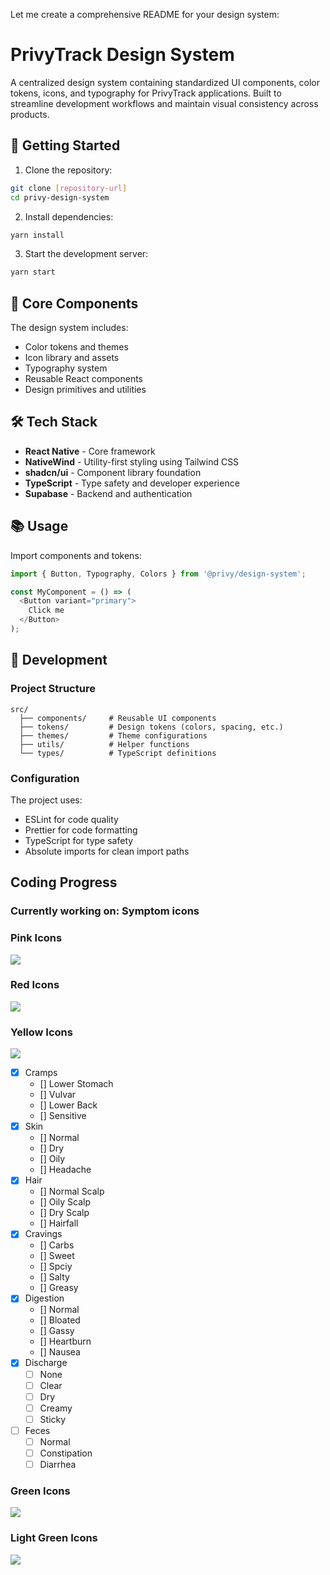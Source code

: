 Let me create a comprehensive README for your design system:

# PrivyTrack Design System

A centralized design system containing standardized UI components, color tokens, icons, and typography for PrivyTrack applications. Built to streamline development workflows and maintain visual consistency across products.

## 🚀 Getting Started

1. Clone the repository:
```bash
git clone [repository-url]
cd privy-design-system
```

2. Install dependencies:
```bash
yarn install
```

3. Start the development server:
```bash
yarn start
```

## 🧱 Core Components

The design system includes:
- Color tokens and themes
- Icon library and assets
- Typography system
- Reusable React components
- Design primitives and utilities

## 🛠️ Tech Stack

- **React Native** - Core framework
- **NativeWind** - Utility-first styling using Tailwind CSS
- **shadcn/ui** - Component library foundation
- **TypeScript** - Type safety and developer experience
- **Supabase** - Backend and authentication

## 📚 Usage

Import components and tokens:
```typescript
import { Button, Typography, Colors } from '@privy/design-system';

const MyComponent = () => (
  <Button variant="primary">
    Click me
  </Button>
);
```

## 🔧 Development

### Project Structure
```
src/
  ├── components/     # Reusable UI components
  ├── tokens/         # Design tokens (colors, spacing, etc.)
  ├── themes/         # Theme configurations
  ├── utils/          # Helper functions
  └── types/          # TypeScript definitions
```

### Configuration

The project uses:
- ESLint for code quality
- Prettier for code formatting
- TypeScript for type safety
- Absolute imports for clean import paths


## Coding Progress

### Currently working on: Symptom icons

### Pink Icons
![](https://geps.dev/progress/100?dangerColor=EDC9BD&warningColor=EDC9BD&successColor=EDC9BD)

### Red Icons
![](https://geps.dev/progress/100?dangerColor=F18769&warningColor=F18769&successColor=F18769)

### Yellow Icons
![](https://geps.dev/progress/18?dangerColor=F4BB79&warningColor=F4BB79&successColor=F4BB79)

- [x] Cramps
    - [] Lower Stomach
    - [] Vulvar
    - [] Lower Back
    - [] Sensitive
- [x] Skin
    - [] Normal
    - [] Dry
    - [] Oily
    - [] Headache
- [x] Hair
    - [] Normal Scalp
    - [] Oily Scalp
    - [] Dry Scalp
    - [] Hairfall
- [x] Cravings
    - [] Carbs
    - [] Sweet
    - [] Spciy
    - [] Salty
    - [] Greasy
- [x] Digestion
    - [] Normal
    - [] Bloated
    - [] Gassy
    - [] Heartburn
    - [] Nausea
- [x] Discharge
    - [ ] None
    - [ ] Clear
    - [ ] Dry
    - [ ] Creamy
    - [ ] Sticky
- [ ] Feces
    - [ ] Normal
    - [ ] Constipation
    - [ ] Diarrhea

### Green Icons
![](https://geps.dev/progress/0?dangerColor=649182&warningColor=649182&successColor=649182)

### Light Green Icons
![](https://geps.dev/progress/0?dangerColor=A7C5B7&warningColor=A7C5B7&successColor=A7C5B7)
